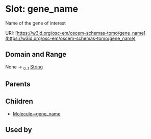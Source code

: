 
# Slot: gene_name

Name of the gene of interest

URI: [https://w3id.org/osc-em/oscem-schemas-tomo/gene_name](https://w3id.org/osc-em/oscem-schemas-tomo/gene_name)


## Domain and Range

None &#8594;  <sub>0..1</sub> [String](types/String.md)

## Parents


## Children

 *  [Molecule➞gene_name](Molecule_gene_name.md)

## Used by

